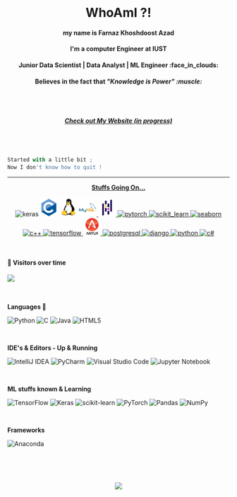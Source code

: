 <!--
<p align="center">

 <img src="https://github.com/greyhatguy007/resources/blob/main/Intro.gif" alt="Hi, I'm Farnaz Khoshdoost Azad 👋 I'm a 🚀 computer Engineer 🚀 I ❤️ Happy learner ❤️">
</p>
-->
<br/>

<h1 align="center"> <b> WhoAmI ?!  </b> </h1>

<h4 align="center"> my name is Farnaz Khoshdoost Azad</h4>
<h4 align="center">I'm a computer Engineer at IUST</h4>

<h4 align="center"> Junior Data Scientist | Data Analyst | ML Engineer :face_in_clouds: </h4>
<h4 align="center"> Believes in the fact that <b><i>"Knowledge is Power" :muscle: </i></b> </h4>
<br></br>
<h5 align="center"> <a href="https://github.com/helenAzad/khoshdoost.github.io">Check out My Website (in progress) </a> </h5> 
<!--
<h5 align="center"> <a href="https://khoshdoost.github.io/moviewave/">One of my recent Project ( website ) </a> </h5> 
-->
<br/>


```python

Started with a little bit ;
Now I don't know how to quit !
```



<hr> </hr>

<p align="center">
  <b> <u> Stuffs Going On... </u> </b>
  <br/>
  <br/>
<img src="https://img.shields.io/badge/Keras-%23D00000.svg?style=for-the-badge&logo=Keras&logoColor=white" alt="keras">
<img src="https://raw.githubusercontent.com/devicons/devicon/master/icons/c/c-original.svg" alt="c" width="40" height="40"/>
<img src="https://raw.githubusercontent.com/devicons/devicon/master/icons/linux/linux-original.svg" alt="linux" width="40" height="40"/> </a> <a href="https://www.mathworks.com/" target="_blank" rel="noreferrer">  
<img src="https://raw.githubusercontent.com/devicons/devicon/master/icons/mysql/mysql-original-wordmark.svg" alt="mysql" width="40" height="40"/> </a> <a href="https://opencv.org/" target="_blank" rel="noreferrer">  
<img src="https://raw.githubusercontent.com/devicons/devicon/2ae2a900d2f041da66e950e4d48052658d850630/icons/pandas/pandas-original.svg" alt="pandas" width="40" height="40"/> </a> <a href="https://pytorch.org/" target="_blank" rel="noreferrer">
<img src="https://www.vectorlogo.zone/logos/pytorch/pytorch-icon.svg" alt="pytorch" width="40" height="40"/> </a> <a href="https://scikit-learn.org/" target="_blank" rel="noreferrer"> 
<img src="https://upload.wikimedia.org/wikipedia/commons/0/05/Scikit_learn_logo_small.svg" alt="scikit_learn" width="40" height="40"/> </a> <a href="https://seaborn.pydata.org/" target="_blank" rel="noreferrer"> 
<img src="https://seaborn.pydata.org/_images/logo-mark-lightbg.svg" alt="seaborn" width="40" height="40"/> </a> <a href="https://www.selenium.dev" target="_blank" rel="noreferrer"> 
 <img src="https://upload.wikimedia.org/wikipedia/commons/thumb/1/18/ISO_C%2B%2B_Logo.svg/1822px-ISO_C%2B%2B_Logo.svg.png" alt="c++" width="40" height="40"/>
<img src="https://www.vectorlogo.zone/logos/tensorflow/tensorflow-icon.svg" alt="tensorflow" width="40" height="40"/>
<img src="https://raw.githubusercontent.com/github/explore/80688e429a7d4ef2fca1e82350fe8e3517d3494d/topics/antlr/antlr.png" alt="antlr" width="40" height="40"/>
<img src="https://ih1.redbubble.net/image.3523517353.9092/st,small,507x507-pad,600x600,f8f8f8.jpg" alt="postgresql" width="40" height="40"/>
<img src="https://phocode.com/wp-content/uploads/2016/03/django-logo.png" alt="django" width="40" height="40"/>
<img src="https://banner2.cleanpng.com/20180412/kye/kisspng-python-programming-language-computer-programming-language-5acfdc3636bac7.8891188615235717662242.jpg" alt="python" width="40" height="40"/>
<img src="https://global-uploads.webflow.com/6047a9e35e5dc54ac86ddd90/63065002cd563e1f8fcead3b_fdcad5ca.png" alt="c#" width="40" height="40"/></a> 
</p>

<br/>

#### 🌟 Visitors over time
![](https://komarev.com/ghpvc/?username=helenAzad&label=PROFILE+VIEWS&style=plastic)

<br/>

<b> Languages 🥸 </b>

![Python](https://img.shields.io/badge/python-3670A0?style=for-the-badge&logo=python&logoColor=ffdd54)
![C](https://img.shields.io/badge/c-%2300599C.svg?style=for-the-badge&logo=c&logoColor=white)
![Java](https://img.shields.io/badge/java-%23ED8B00.svg?style=for-the-badge&logo=java&logoColor=white)
![HTML5](https://img.shields.io/badge/html5-%23E34F26.svg?style=for-the-badge&logo=html5&logoColor=white)


<br/>

<b> IDE's & Editors - Up & Running </b>

![IntelliJ IDEA](https://img.shields.io/badge/IntelliJIDEA-000000.svg?style=for-the-badge&logo=intellij-idea&logoColor=white)
![PyCharm](https://img.shields.io/badge/pycharm-143?style=for-the-badge&logo=pycharm&logoColor=black&color=black&labelColor=green)
![Visual Studio Code](https://img.shields.io/badge/Visual%20Studio%20Code-0078d7.svg?style=for-the-badge&logo=visual-studio-code&logoColor=white)
![Jupyter Notebook](https://img.shields.io/badge/jupyter-%23FA0F00.svg?style=for-the-badge&logo=jupyter&logoColor=white)

<br/>

<b> ML stuffs known & Learning </b>

![TensorFlow](https://img.shields.io/badge/TensorFlow-%23FF6F00.svg?style=for-the-badge&logo=TensorFlow&logoColor=white)
![Keras](https://img.shields.io/badge/Keras-%23D00000.svg?style=for-the-badge&logo=Keras&logoColor=white)
![scikit-learn](https://img.shields.io/badge/scikit--learn-%23F7931E.svg?style=for-the-badge&logo=scikit-learn&logoColor=white)
![PyTorch](https://img.shields.io/badge/PyTorch-%23EE4C2C.svg?style=for-the-badge&logo=PyTorch&logoColor=white)
![Pandas](https://img.shields.io/badge/pandas-%23150458.svg?style=for-the-badge&logo=pandas&logoColor=white)
![NumPy](https://img.shields.io/badge/numpy-%23013243.svg?style=for-the-badge&logo=numpy&logoColor=white)

<br/>

<b> Frameworks </b>

![Anaconda](https://img.shields.io/badge/Anaconda-%2344A833.svg?style=for-the-badge&logo=anaconda&logoColor=white)

<br/>

<p align="center">
<br></br>
<img src="https://img.shields.io/badge/github-%23121011.svg?style=for-the-badge&logo=github&logoColor=white">
<br></br>
</p>
<!--
<p align="center">
  <a href="https://github.com/anuraghazra/convoychat">
  <img  src="https://github-readme-stats.vercel.app/api/top-langs/?username=helenAzad&langs_count=10&exclude_repo=deep-learning-specialization)](https://github.com/anuraghazra/github-readme-stats&theme=radical" />
</a>
  <br></br>
<a href="https://github.com/anuraghazra/github-readme-stats">
  <img src="https://github-readme-stats.vercel.app/api?username=helenAzad&show_icons=true&theme=radical" />
</a>
<a href="https://github.com/anuraghazra/github-readme-streak-stats">
  <img src="https://github-readme-streak-stats.herokuapp.com/?user=helenAzad&theme=dark"> </a>
</p>
<br></br>
-->
<!--
<div align="center">

[![trophy](https://github-profile-trophy.vercel.app/?username=helenAzad&theme=onedark)](https://github.com/ryo-ma/github-profile-trophy)

<div/>
-->
<div align="center">
<!--
    
 <h3> Leetcode Stats  </h3>
    
 ![Leetcode Stats](https://leetcard.jacoblin.cool/greyhatguy007?ext=heatmap&theme=dark)
 -->

</div>

<br></br>

<hr>

<br></br>

<a href="https://www.linkedin.com/in/farnaz-khoshdoost-778826200/">
<img src="https://img.shields.io/badge/linkedin-%230077B5.svg?style=for-the-badge&logo=linkedin&logoColor=white"></a>

#### mail: helen.azad444@gmail.com

## Reach Me ☝️☝️☝️

Buy Me a Book ! 
